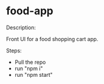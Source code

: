 # food-app

Description:

Front UI for a food shopping cart app.

Steps:
 
- Pull the repo
- run "npm i"
- run "npm start"
